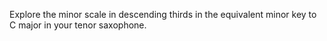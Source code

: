 Explore the minor scale in descending thirds in the equivalent minor key to C major in your tenor saxophone.
